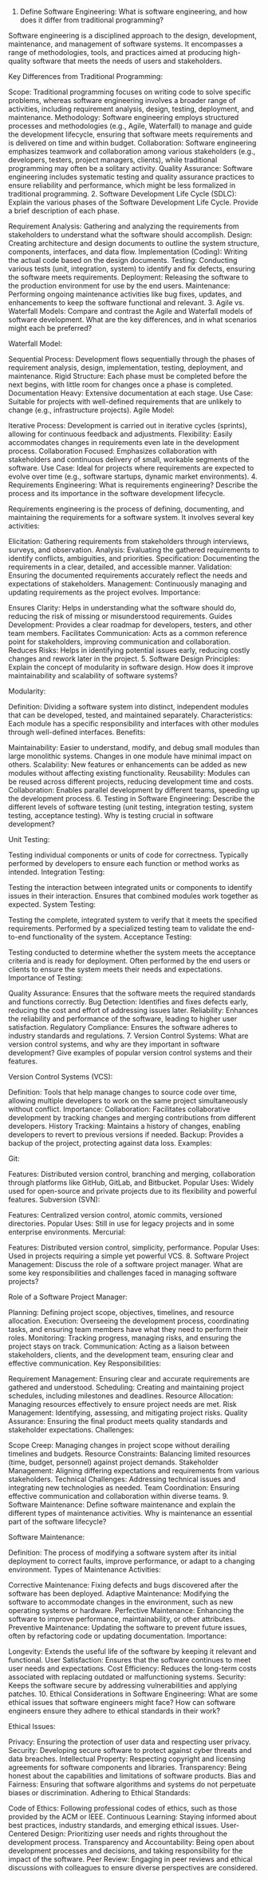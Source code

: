 1. Define Software Engineering:
What is software engineering, and how does it differ from traditional programming?

Software engineering is a disciplined approach to the design, development, maintenance, and management of software systems. It encompasses a range of methodologies, tools, and practices aimed at producing high-quality software that meets the needs of users and stakeholders.

Key Differences from Traditional Programming:

Scope: Traditional programming focuses on writing code to solve specific problems, whereas software engineering involves a broader range of activities, including requirement analysis, design, testing, deployment, and maintenance.
Methodology: Software engineering employs structured processes and methodologies (e.g., Agile, Waterfall) to manage and guide the development lifecycle, ensuring that software meets requirements and is delivered on time and within budget.
Collaboration: Software engineering emphasizes teamwork and collaboration among various stakeholders (e.g., developers, testers, project managers, clients), while traditional programming may often be a solitary activity.
Quality Assurance: Software engineering includes systematic testing and quality assurance practices to ensure reliability and performance, which might be less formalized in traditional programming.
2. Software Development Life Cycle (SDLC):
Explain the various phases of the Software Development Life Cycle. Provide a brief description of each phase.

Requirement Analysis:
Gathering and analyzing the requirements from stakeholders to understand what the software should accomplish.
Design:
Creating architecture and design documents to outline the system structure, components, interfaces, and data flow.
Implementation (Coding):
Writing the actual code based on the design documents.
Testing:
Conducting various tests (unit, integration, system) to identify and fix defects, ensuring the software meets requirements.
Deployment:
Releasing the software to the production environment for use by the end users.
Maintenance:
Performing ongoing maintenance activities like bug fixes, updates, and enhancements to keep the software functional and relevant.
3. Agile vs. Waterfall Models:
Compare and contrast the Agile and Waterfall models of software development. What are the key differences, and in what scenarios might each be preferred?

Waterfall Model:

Sequential Process: Development flows sequentially through the phases of requirement analysis, design, implementation, testing, deployment, and maintenance.
Rigid Structure: Each phase must be completed before the next begins, with little room for changes once a phase is completed.
Documentation Heavy: Extensive documentation at each stage.
Use Case: Suitable for projects with well-defined requirements that are unlikely to change (e.g., infrastructure projects).
Agile Model:

Iterative Process: Development is carried out in iterative cycles (sprints), allowing for continuous feedback and adjustments.
Flexibility: Easily accommodates changes in requirements even late in the development process.
Collaboration Focused: Emphasizes collaboration with stakeholders and continuous delivery of small, workable segments of the software.
Use Case: Ideal for projects where requirements are expected to evolve over time (e.g., software startups, dynamic market environments).
4. Requirements Engineering:
What is requirements engineering? Describe the process and its importance in the software development lifecycle.

Requirements engineering is the process of defining, documenting, and maintaining the requirements for a software system. It involves several key activities:

Elicitation: Gathering requirements from stakeholders through interviews, surveys, and observation.
Analysis: Evaluating the gathered requirements to identify conflicts, ambiguities, and priorities.
Specification: Documenting the requirements in a clear, detailed, and accessible manner.
Validation: Ensuring the documented requirements accurately reflect the needs and expectations of stakeholders.
Management: Continuously managing and updating requirements as the project evolves.
Importance:

Ensures Clarity: Helps in understanding what the software should do, reducing the risk of missing or misunderstood requirements.
Guides Development: Provides a clear roadmap for developers, testers, and other team members.
Facilitates Communication: Acts as a common reference point for stakeholders, improving communication and collaboration.
Reduces Risks: Helps in identifying potential issues early, reducing costly changes and rework later in the project.
5. Software Design Principles:
Explain the concept of modularity in software design. How does it improve maintainability and scalability of software systems?

Modularity:

Definition: Dividing a software system into distinct, independent modules that can be developed, tested, and maintained separately.
Characteristics: Each module has a specific responsibility and interfaces with other modules through well-defined interfaces.
Benefits:

Maintainability: Easier to understand, modify, and debug small modules than large monolithic systems. Changes in one module have minimal impact on others.
Scalability: New features or enhancements can be added as new modules without affecting existing functionality.
Reusability: Modules can be reused across different projects, reducing development time and costs.
Collaboration: Enables parallel development by different teams, speeding up the development process.
6. Testing in Software Engineering:
Describe the different levels of software testing (unit testing, integration testing, system testing, acceptance testing). Why is testing crucial in software development?

Unit Testing:

Testing individual components or units of code for correctness.
Typically performed by developers to ensure each function or method works as intended.
Integration Testing:

Testing the interaction between integrated units or components to identify issues in their interaction.
Ensures that combined modules work together as expected.
System Testing:

Testing the complete, integrated system to verify that it meets the specified requirements.
Performed by a specialized testing team to validate the end-to-end functionality of the system.
Acceptance Testing:

Testing conducted to determine whether the system meets the acceptance criteria and is ready for deployment.
Often performed by the end users or clients to ensure the system meets their needs and expectations.
Importance of Testing:

Quality Assurance: Ensures that the software meets the required standards and functions correctly.
Bug Detection: Identifies and fixes defects early, reducing the cost and effort of addressing issues later.
Reliability: Enhances the reliability and performance of the software, leading to higher user satisfaction.
Regulatory Compliance: Ensures the software adheres to industry standards and regulations.
7. Version Control Systems:
What are version control systems, and why are they important in software development? Give examples of popular version control systems and their features.

Version Control Systems (VCS):

Definition: Tools that help manage changes to source code over time, allowing multiple developers to work on the same project simultaneously without conflict.
Importance:
Collaboration: Facilitates collaborative development by tracking changes and merging contributions from different developers.
History Tracking: Maintains a history of changes, enabling developers to revert to previous versions if needed.
Backup: Provides a backup of the project, protecting against data loss.
Examples:

Git:

Features: Distributed version control, branching and merging, collaboration through platforms like GitHub, GitLab, and Bitbucket.
Popular Uses: Widely used for open-source and private projects due to its flexibility and powerful features.
Subversion (SVN):

Features: Centralized version control, atomic commits, versioned directories.
Popular Uses: Still in use for legacy projects and in some enterprise environments.
Mercurial:

Features: Distributed version control, simplicity, performance.
Popular Uses: Used in projects requiring a simple yet powerful VCS.
8. Software Project Management:
Discuss the role of a software project manager. What are some key responsibilities and challenges faced in managing software projects?

Role of a Software Project Manager:

Planning: Defining project scope, objectives, timelines, and resource allocation.
Execution: Overseeing the development process, coordinating tasks, and ensuring team members have what they need to perform their roles.
Monitoring: Tracking progress, managing risks, and ensuring the project stays on track.
Communication: Acting as a liaison between stakeholders, clients, and the development team, ensuring clear and effective communication.
Key Responsibilities:

Requirement Management: Ensuring clear and accurate requirements are gathered and understood.
Scheduling: Creating and maintaining project schedules, including milestones and deadlines.
Resource Allocation: Managing resources effectively to ensure project needs are met.
Risk Management: Identifying, assessing, and mitigating project risks.
Quality Assurance: Ensuring the final product meets quality standards and stakeholder expectations.
Challenges:

Scope Creep: Managing changes in project scope without derailing timelines and budgets.
Resource Constraints: Balancing limited resources (time, budget, personnel) against project demands.
Stakeholder Management: Aligning differing expectations and requirements from various stakeholders.
Technical Challenges: Addressing technical issues and integrating new technologies as needed.
Team Coordination: Ensuring effective communication and collaboration within diverse teams.
9. Software Maintenance:
Define software maintenance and explain the different types of maintenance activities. Why is maintenance an essential part of the software lifecycle?

Software Maintenance:

Definition: The process of modifying a software system after its initial deployment to correct faults, improve performance, or adapt to a changing environment.
Types of Maintenance Activities:

Corrective Maintenance:
Fixing defects and bugs discovered after the software has been deployed.
Adaptive Maintenance:
Modifying the software to accommodate changes in the environment, such as new operating systems or hardware.
Perfective Maintenance:
Enhancing the software to improve performance, maintainability, or other attributes.
Preventive Maintenance:
Updating the software to prevent future issues, often by refactoring code or updating documentation.
Importance:

Longevity: Extends the useful life of the software by keeping it relevant and functional.
User Satisfaction: Ensures that the software continues to meet user needs and expectations.
Cost Efficiency: Reduces the long-term costs associated with replacing outdated or malfunctioning systems.
Security: Keeps the software secure by addressing vulnerabilities and applying patches.
10. Ethical Considerations in Software Engineering:
What are some ethical issues that software engineers might face? How can software engineers ensure they adhere to ethical standards in their work?

Ethical Issues:

Privacy: Ensuring the protection of user data and respecting user privacy.
Security: Developing secure software to protect against cyber threats and data breaches.
Intellectual Property: Respecting copyright and licensing agreements for software components and libraries.
Transparency: Being honest about the capabilities and limitations of software products.
Bias and Fairness: Ensuring that software algorithms and systems do not perpetuate biases or discrimination.
Adhering to Ethical Standards:

Code of Ethics: Following professional codes of ethics, such as those provided by the ACM or IEEE.
Continuous Learning: Staying informed about best practices, industry standards, and emerging ethical issues.
User-Centered Design: Prioritizing user needs and rights throughout the development process.
Transparency and Accountability: Being open about development processes and decisions, and taking responsibility for the impact of the software.
Peer Review: Engaging in peer reviews and ethical discussions with colleagues to ensure diverse perspectives are considered.
